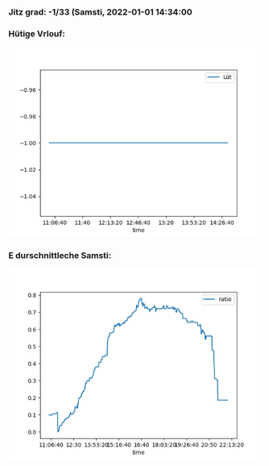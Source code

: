 ### Jitz grad: -1/33 (Samsti, 2022-01-01 14:34:00

### Hütige Vrlouf:
![Graph](Today.png)

### E durschnittleche Samsti:
![Graph](Samsti.png)